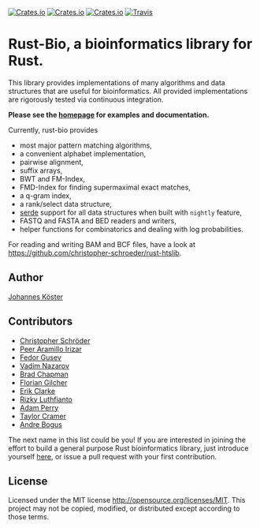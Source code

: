 [![Crates.io](https://img.shields.io/crates/d/bio.svg?style=flat-square)](https://crates.io/crates/bio)
[![Crates.io](https://img.shields.io/crates/v/bio.svg?style=flat-square)](https://crates.io/crates/bio)
[![Crates.io](https://img.shields.io/crates/l/bio.svg?style=flat-square)](https://crates.io/crates/bio)
[![Travis](https://img.shields.io/travis/rust-bio/rust-bio.svg?style=flat-square)](https://travis-ci.org/rust-bio/rust-bio)

# Rust-Bio, a bioinformatics library for Rust.

This library provides implementations of many algorithms and data structures
that are useful for bioinformatics.
All provided implementations are rigorously tested via continuous
integration.

**Please see the [homepage](https://rust-bio.github.io) for examples and documentation.**

Currently, rust-bio provides

* most major pattern matching algorithms,
* a convenient alphabet implementation,
* pairwise alignment,
* suffix arrays,
* BWT and FM-Index,
* FMD-Index for finding supermaximal exact matches,
* a q-gram index,
* a rank/select data structure,
* [serde](https://github.com/serde-rs/serde) support for all data structures when built with `nightly` feature,
* FASTQ and FASTA and BED readers and writers,
* helper functions for combinatorics and dealing with log probabilities.

For reading and writing BAM and BCF files, have a look at https://github.com/christopher-schroeder/rust-htslib.

## Author

[Johannes Köster](https://github.com/johanneskoester)

## Contributors

* [Christopher Schröder](https://github.com/christopher-schroeder)
* [Peer Aramillo Irizar](https://github.com/parir)
* [Fedor Gusev](https://github.com/gusevfe)
* [Vadim Nazarov](https://github.com/vadimnazarov)
* [Brad Chapman](https://github.com/chapmanb)
* [Florian Gilcher](https://github.com/skade)
* [Erik Clarke](https://github.com/eclarke)
* [Rizky Luthfianto](https://github.com/rilut)
* [Adam Perry](https://github.com/dikaiosune)
* [Taylor Cramer](https://github.com/cramertj)
* [Andre Bogus](https://github.com/llogiq)

The next name in this list could be you! If you are interested in joining the effort to build a general purpose Rust bioinformatics library, just introduce yourself [here](https://github.com/rust-bio/rust-bio/issues/3), or issue a pull request with your first contribution.

## License

Licensed under the MIT license http://opensource.org/licenses/MIT. This project may not be copied, modified, or distributed except according to those terms.
